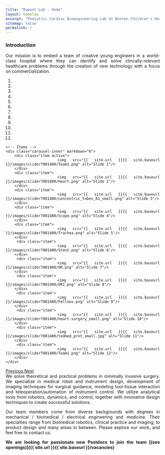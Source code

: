 ```yaml
---
title: "Dupont Lab - Home"
layout: homelay
excerpt: "Pediatric Cardiac Bioengineering Lab at Boston Children's Hospital and Harvard Medical School."
sitemap: false
permalink: /
---
```


### Introduction

<div align="justify">Our mission is to embed a team of creative young engineers in a world-class hospital where they can identify and solve clincally-relevant healthcare problems through the creation of new technology with a focus on commercialization.


<div markdown="0" id="carousel" class="carousel slide" data-ride="carousel" data-interval="4000" data-pause="hover" >
    <!-- Menu -->
    <ol class="carousel-indicators">
        <li data-target="#carousel" data-slide-to="0" class="active"></li>
        <li data-target="#carousel" data-slide-to="1"></li>
        <li data-target="#carousel" data-slide-to="2"></li>
        <li data-target="#carousel" data-slide-to="3"></li>
        <li data-target="#carousel" data-slide-to="4"></li>
        <li data-target="#carousel" data-slide-to="5"></li>
        <li data-target="#carousel" data-slide-to="6"></li>
	<li data-target="#carousel" data-slide-to="7"></li>
	<li data-target="#carousel" data-slide-to="8"></li>
	<li data-target="#carousel" data-slide-to="9"></li>
	<li data-target="#carousel" data-slide-to="10"></li>
	<li data-target="#carousel" data-slide-to="11"></li>
    </ol>

    <!-- Items -->
    <div class="carousel-inner" markdown="0">
        <div class="item active">
            <img src="{{ site.url }}{{ site.baseurl }}/images/slider7001400/Team1.png" alt="Slide 1"/>
        </div>
        <div class="item">
            <img src="{{ site.url }}{{ site.baseurl }}/images/slider7001400/Heart.png" alt="Slide 2"/>
        </div>
        <div class="item">
            <img src="{{ site.url }}{{ site.baseurl }}/images/slider7001400/concentric_tubes_01_small.png" alt="Slide 3"/>
        </div>
        <div class="item">
            <img src="{{ site.url }}{{ site.baseurl }}/images/slider7001400/Scope.png" alt="Slide 4"/>
        </div>
        <div class="item">
            <img src="{{ site.url }}{{ site.baseurl }}/images/slider7001400/Trachea.png" alt="Slide 5"/>
        </div>       
         <div class="item">
            <img src="{{ site.url }}{{ site.baseurl }}/images/slider7001400/Stent.png" alt="Slide 6"/>
        </div>
         <div class="item">
            <img src="{{ site.url }}{{ site.baseurl }}/images/slider7001400/OR.png" alt="Slide 7"/>
        </div>
         <div class="item">
            <img src="{{ site.url }}{{ site.baseurl }}/images/slider7001400/OR1.png" alt="Slide 8"/>
        </div>
         <div class="item">
            <img src="{{ site.url }}{{ site.baseurl }}/images/slider7001400/Fellows.png" alt="Slide 9"/>
        </div>
         <div class="item">
            <img src="{{ site.url }}{{ site.baseurl }}/images/slider7001400/heart-surgery_small.png" alt="Slide 10"/>
        </div>
         <div class="item">
            <img src="{{ site.url }}{{ site.baseurl }}/images/slider7001400/tedmed_prnt_small.jpg" alt="Slide 11"/>
        </div>	
	     <div class="item">
            <img src="{{ site.url }}{{ site.baseurl }}/images/slider7001400/Team1.png" alt="Slide 12"/>
        </div>	
    </div>
  <a class="left carousel-control" href="#carousel" role="button" data-slide="prev">
    <span class="glyphicon glyphicon-chevron-left" aria-hidden="true"></span>
    <span class="sr-only">Previous</span>
  </a>
  <a class="right carousel-control" href="#carousel" role="button" data-slide="next">
    <span class="glyphicon glyphicon-chevron-right" aria-hidden="true"></span>
    <span class="sr-only">Next</span>
  </a>
</div>
<div align="justify">We solve theoretical and practical problems in minimally invasive surgery. We specialize in medical robot and instrument design, development of imaging techniques for surgical guidance, modeling tool-tissue interaction and teleoperation/automation of instrument control. We utilize analytical tools from robotics, dynamics, and control, together with innovative design techniques to create successful solutions.

Our team members come from diverse backgrounds with degrees in mechanical / biomedical / electrical engineering and medicine. Their specialties range from biomedical robotics, clinical practice and imaging, to product design and many areas in between. Please explore our work, and feel free to contact us.

 **We are  looking for passionate new Postdocs to join the team [(see openings)]({{ site.url }}{{ site.baseurl }}/vacancies)** 
